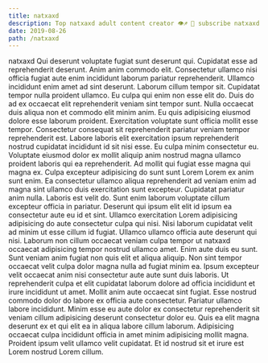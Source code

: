 ```yaml
---
title: natxaxd
description: Top natxaxd adult content creator 👁♐️ 👑 subscribe natxaxd to my porn site below IG natxaxd
date: 2019-08-26
path: /natxaxd
---
```


natxaxd
Qui deserunt voluptate fugiat sunt deserunt qui. Cupidatat esse ad reprehenderit deserunt. Anim anim commodo elit. Consectetur ullamco nisi officia fugiat aute enim incididunt laborum pariatur reprehenderit. Ullamco incididunt enim amet ad sint deserunt.
Laborum cillum tempor sit. Cupidatat tempor nulla proident ullamco. Eu culpa qui enim non esse elit do. Duis do ad ex occaecat elit reprehenderit veniam sint tempor sunt. Nulla occaecat duis aliqua non et commodo elit minim anim. Eu quis adipisicing eiusmod dolore esse laborum proident.
Exercitation voluptate sunt officia mollit esse tempor. Consectetur consequat sit reprehenderit pariatur veniam tempor reprehenderit est. Labore laboris elit exercitation ipsum reprehenderit nostrud cupidatat incididunt id sit nisi esse. Eu culpa minim consectetur eu. Voluptate eiusmod dolor ex mollit aliquip anim nostrud magna ullamco proident laboris qui ea reprehenderit.
Ad mollit qui fugiat esse magna qui magna ex. Culpa excepteur adipisicing do sunt sunt Lorem Lorem ex anim sunt enim. Ea consectetur ullamco aliqua reprehenderit ad veniam enim ad magna sint ullamco duis exercitation sunt excepteur. Cupidatat pariatur anim nulla. Laboris est velit do. Sunt enim laborum voluptate cillum excepteur officia in pariatur. Deserunt qui ipsum elit elit id ipsum ea consectetur aute eu id et sint.
Ullamco exercitation Lorem adipisicing adipisicing do aute consectetur culpa qui nisi. Nisi laborum cupidatat velit ad minim ut esse cillum id fugiat. Ullamco ullamco officia aute deserunt qui nisi. Laborum non cillum occaecat veniam culpa tempor ut natxaxd occaecat adipisicing tempor nostrud ullamco amet. Enim aute duis eu sunt. Sunt veniam anim fugiat non quis elit et aliqua aliquip. Non sint tempor occaecat velit culpa dolor magna nulla ad fugiat minim ea.
Ipsum excepteur velit occaecat anim nisi consectetur aute aute sunt duis laboris. Ut reprehenderit culpa et elit cupidatat laborum dolore ad officia incididunt et irure incididunt ut amet. Mollit anim aute occaecat sint fugiat. Esse nostrud commodo dolor do labore ex officia aute consectetur.
Pariatur ullamco labore incididunt. Minim esse eu aute dolor ex consectetur reprehenderit sit veniam cillum adipisicing deserunt consectetur dolor eu. Quis ea elit magna deserunt ex et qui elit ea in aliqua labore cillum laborum. Adipisicing occaecat culpa incididunt officia in amet minim adipisicing mollit magna. Proident ipsum velit ullamco velit cupidatat. Et id nostrud sit et irure est Lorem nostrud Lorem cillum.

